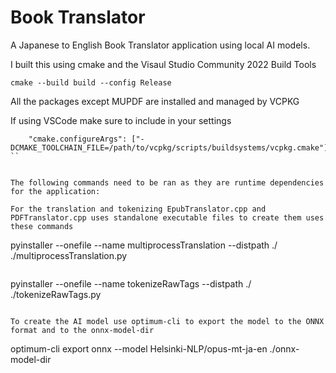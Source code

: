 # Book Translator
A Japanese to English Book Translator application using local AI models. 


I built this using cmake and the Visaul Studio Community 2022 Build Tools

```
cmake --build build --config Release
```

All the packages except MUPDF are installed and managed by VCPKG

If using VSCode make sure to include in your settings
```
    "cmake.configureArgs": ["-DCMAKE_TOOLCHAIN_FILE=/path/to/vcpkg/scripts/buildsystems/vcpkg.cmake"],
``


The following commands need to be ran as they are runtime dependencies for the application:

For the translation and tokenizing EpubTranslator.cpp and PDFTranslator.cpp uses standalone executable files to create them uses these commands
```
pyinstaller --onefile --name multiprocessTranslation --distpath ./ ./multiprocessTranslation.py 
```
```
pyinstaller --onefile --name tokenizeRawTags --distpath ./ ./tokenizeRawTags.py
```

To create the AI model use optimum-cli to export the model to the ONNX format and to the onnx-model-dir
```
optimum-cli export onnx --model Helsinki-NLP/opus-mt-ja-en ./onnx-model-dir
```

